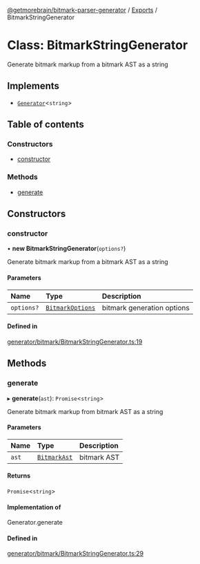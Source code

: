 [@getmorebrain/bitmark-parser-generator](../API.md) / [Exports](../modules.md) / BitmarkStringGenerator

# Class: BitmarkStringGenerator

Generate bitmark markup from a bitmark AST as a string

## Implements

- [`Generator`](../interfaces/Generator.md)<`string`\>

## Table of contents

### Constructors

- [constructor](BitmarkStringGenerator.md#constructor)

### Methods

- [generate](BitmarkStringGenerator.md#generate)

## Constructors

### constructor

• **new BitmarkStringGenerator**(`options?`)

Generate bitmark markup from a bitmark AST as a string

#### Parameters

| Name | Type | Description |
| :------ | :------ | :------ |
| `options?` | [`BitmarkOptions`](../interfaces/BitmarkOptions.md) | bitmark generation options |

#### Defined in

[generator/bitmark/BitmarkStringGenerator.ts:19](https://github.com/getMoreBrain/bitmark-parser-generator/blob/b82d7bf/src/generator/bitmark/BitmarkStringGenerator.ts#L19)

## Methods

### generate

▸ **generate**(`ast`): `Promise`<`string`\>

Generate bitmark markup from bitmark AST as a string

#### Parameters

| Name | Type | Description |
| :------ | :------ | :------ |
| `ast` | [`BitmarkAst`](../interfaces/BitmarkAst.md) | bitmark AST |

#### Returns

`Promise`<`string`\>

#### Implementation of

Generator.generate

#### Defined in

[generator/bitmark/BitmarkStringGenerator.ts:29](https://github.com/getMoreBrain/bitmark-parser-generator/blob/b82d7bf/src/generator/bitmark/BitmarkStringGenerator.ts#L29)
